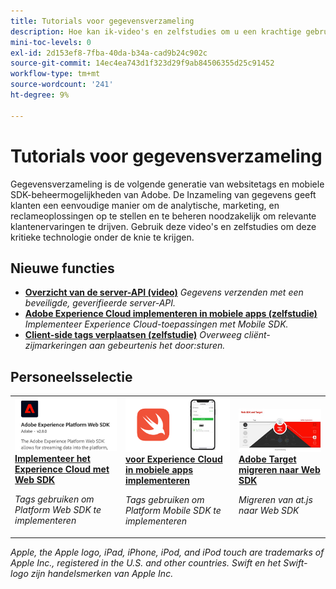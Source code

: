 ```yaml
---
title: Tutorials voor gegevensverzameling
description: Hoe kan ik-video's en zelfstudies om u een krachtige gebruiker te maken van Gegevensverzameling
mini-toc-levels: 0
exl-id: 2d153ef8-7fba-40da-b34a-cad9b24c902c
source-git-commit: 14ec4ea743d1f323d29f9ab84506355d25c91452
workflow-type: tm+mt
source-wordcount: '241'
ht-degree: 9%

---
```


# Tutorials voor gegevensverzameling

Gegevensverzameling is de volgende generatie van websitetags en mobiele SDK-beheermogelijkheden van Adobe. De Inzameling van gegevens geeft klanten een eenvoudige manier om de analytische, marketing, en reclameoplossingen op te stellen en te beheren noodzakelijk om relevante klantenervaringen te drijven. Gebruik deze video&#39;s en zelfstudies om deze kritieke technologie onder de knie te krijgen.

<div id="whats-new-section">

## Nieuwe functies

* **[Overzicht van de server-API (video)](server-api/overview.md)**
  *Gegevens verzenden met een beveiligde, geverifieerde server-API.*
* **[Adobe Experience Cloud implementeren in mobiele apps (zelfstudie)](https://experienceleague.adobe.com/docs/platform-learn/implement-mobile-sdk/overview.html)**
  *Implementeer Experience Cloud-toepassingen met Mobile SDK.*
* **[Client-side tags verplaatsen (zelfstudie)](event-forwarding/consider-moving-tags.md)**
  *Overweeg cliënt-zijmarkeringen aan gebeurtenis het door:sturen.*

</div>

<div id="recs-overview-body-1"></div>
<div id="recs-overview-body-2"></div>
<div id="recs-overview-body-3"></div>
<div id="recs-overview-body-4"></div>
<div id="recs-overview-body-5"></div>
<div id="recs-overview-body-6"></div>

<div id="staff-picks-section">

## Personeelsselectie

<table>
<tr>
  <td>
    <a href="https://experienceleague.adobe.com/docs/platform-learn/implement-web-sdk/overview.html" target="_blank">
      <img alt="Adobe Experience Cloud implementeren met Web SDK" src="assets/thumb_websdk.png" />
    </a>
    <div>
      <a href="https://experienceleague.adobe.com/docs/platform-learn/implement-web-sdk/overview.html" target="_blank">
    <strong>Implementeer het Experience Cloud met Web SDK</strong>
    </a>
    </div>
    <p>
    <em>Tags gebruiken om Platform Web SDK te implementeren</em>
    <p>
  </td>
  <td>
    <a href="https://experienceleague.adobe.com/docs/platform-learn/implement-mobile-sdk/overview.html" target="_blank">
      <img alt="Implementeren in mobiele apps" src="assets/thumb_swift.png" />
    </a>
    <div>
      <a href="https://experienceleague.adobe.com/docs/platform-learn/implement-mobile-sdk/overview.html" target="_blank"><strong> voor Experience Cloud in mobiele apps implementeren</strong></a>
    </div>
    <p>
    <em>Tags gebruiken om Platform Mobile SDK te implementeren</em>
    <p>
  </td>
  <td>
    <a href="https://experienceleague.adobe.com/docs/platform-learn/migrate-target-to-websdk/introduction.html" target="_blank">
      <img alt="Doel migreren naar SDK van web" src="assets/thumb_targetWebSdk.jpg" />
    </a>
    <div>
      <a href="https://experienceleague.adobe.com/docs/platform-learn/migrate-target-to-websdk/introduction.html" target="_blank">
    <strong>Adobe Target migreren naar Web SDK</strong>
    </a>
    </div>
    <p>
    <em>Migreren van at.js naar Web SDK</em>
    <p>
  </td>
</tr>
</table>

</div>

*Apple, the Apple logo, iPad, iPhone, iPod, and iPod touch are trademarks of Apple Inc., registered in the U.S. and other countries. Swift en het Swift-logo zijn handelsmerken van Apple Inc.*
